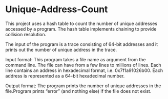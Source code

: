 # Unique-Address-Count

This project uses a hash table to count the number of unique addresses accessed
by a program. The hash table implements chaining to provide collision resolution. 

The input of the program is a trace consisting of 64-bit addresses and it prints out the number of unique
address in the trace.

Input format: This program takes a file name as argument from the command line. The file can
              have from a few lines to millions of lines. Each line contains an address in hexadecimal format, i.e.
              0x7f1a91026b00. Each address is represented as a 64-bit hexadecimal number.

Output format: The program prints the number of unique addresses in the file.Program prints “error” (and nothing else) if the file does                  not exist.
